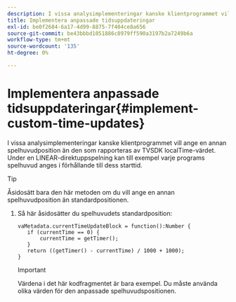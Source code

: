 ```yaml
---
description: I vissa analysimplementeringar kanske klientprogrammet vill ange en annan spelhuvudposition än den som rapporteras av TVSDK localTime-värdet. Under en LINEAR-direktuppspelning kan till exempel varje programs spelhuvud anges i förhållande till dess starttid.
title: Implementera anpassade tidsuppdateringar
exl-id: be0f2684-6a17-4d99-8875-7f404ce8a656
source-git-commit: be43bbbd1051886c8979ff590a3197b2a7249b6a
workflow-type: tm+mt
source-wordcount: '135'
ht-degree: 0%

---
```


# Implementera anpassade tidsuppdateringar{#implement-custom-time-updates}

I vissa analysimplementeringar kanske klientprogrammet vill ange en annan spelhuvudposition än den som rapporteras av TVSDK localTime-värdet. Under en LINEAR-direktuppspelning kan till exempel varje programs spelhuvud anges i förhållande till dess starttid.

>[!TIP]
>
>Åsidosätt bara den här metoden om du vill ange en annan spelhuvudposition än standardpositionen.

1. Så här åsidosätter du spelhuvudets standardposition:

   ```
   vaMetadata.currentTimeUpdateBlock = function():Number { 
      if (currentTime == 0) { 
          currentTime = getTimer(); 
      } 
      return ((getTimer() - currentTime) / 1000 + 1000); 
   }
   ```

   >[!IMPORTANT]
   >
   >Värdena i det här kodfragmentet är bara exempel. Du måste använda olika värden för den anpassade spelhuvudspositionen.
